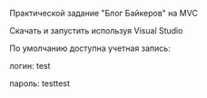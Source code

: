 Практической задание "Блог Байкеров" на MVC

Скачать и запустить используя Visual Studio

По умолчанию доступна учетная запись:

логин: test

пароль: testtest

